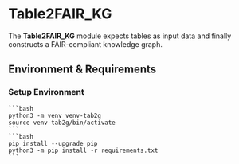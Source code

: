 # Table2FAIR_KG
The **Table2FAIR_KG** module expects tables as input data and finally constructs a FAIR-compliant knowledge graph.

## Environment & Requirements
### Setup Environment
    ```bash
    python3 -m venv venv-tab2g
    source venv-tab2g/bin/activate
    ```
    ```bash
    pip install --upgrade pip
    python3 -m pip install -r requirements.txt
    ```
